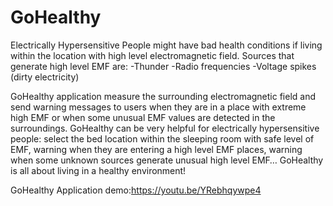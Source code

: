 # GoHealthy
Electrically Hypersensitive People might have bad health conditions if living within the location with high level
electromagnetic field. Sources that generate high level EMF are:
-Thunder
-Radio frequencies
-Voltage spikes (dirty electricity)

GoHealthy application measure the surrounding electromagnetic field and send warning messages to users when they are in a place with extreme high EMF or when some unusual EMF values are detected in the surroundings.
GoHealthy can be very helpful for electrically hypersensitive people: select the bed location within the sleeping room with safe level of EMF, warning when they are entering a high level EMF places, warning when some unknown sources generate unusual high level EMF…
GoHealthy is all about living in a healthy environment!

GoHealthy Application demo:https://youtu.be/YRebhqywpe4
